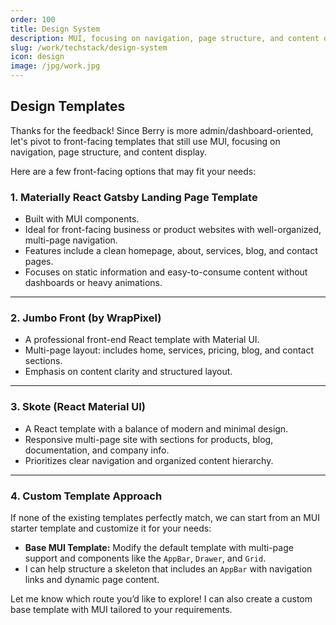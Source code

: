 ```yaml
---
order: 100
title: Design System
description: MUI, focusing on navigation, page structure, and content display
slug: /work/techstack/design-system
icon: design
image: /jpg/work.jpg
---
```


## Design Templates

Thanks for the feedback! Since Berry is more admin/dashboard-oriented, let's pivot to front-facing templates that still use MUI, focusing on navigation, page structure, and content display.

Here are a few front-facing options that may fit your needs:

### **1. Materially React Gatsby Landing Page Template**
   - Built with MUI components.
   - Ideal for front-facing business or product websites with well-organized, multi-page navigation.
   - Features include a clean homepage, about, services, blog, and contact pages.
   - Focuses on static information and easy-to-consume content without dashboards or heavy animations.

---

### **2. Jumbo Front (by WrapPixel)**
   - A professional front-end React template with Material UI.
   - Multi-page layout: includes home, services, pricing, blog, and contact sections.
   - Emphasis on content clarity and structured layout.

---

### **3. Skote (React Material UI)**
   - A React template with a balance of modern and minimal design.
   - Responsive multi-page site with sections for products, blog, documentation, and company info.
   - Prioritizes clear navigation and organized content hierarchy.

---

### **4. Custom Template Approach**
   If none of the existing templates perfectly match, we can start from an MUI starter template and customize it for your needs:
   - **Base MUI Template:** Modify the default template with multi-page support and components like the `AppBar`, `Drawer`, and `Grid`.
   - I can help structure a skeleton that includes an `AppBar` with navigation links and dynamic page content.

Let me know which route you’d like to explore! I can also create a custom base template with MUI tailored to your requirements.